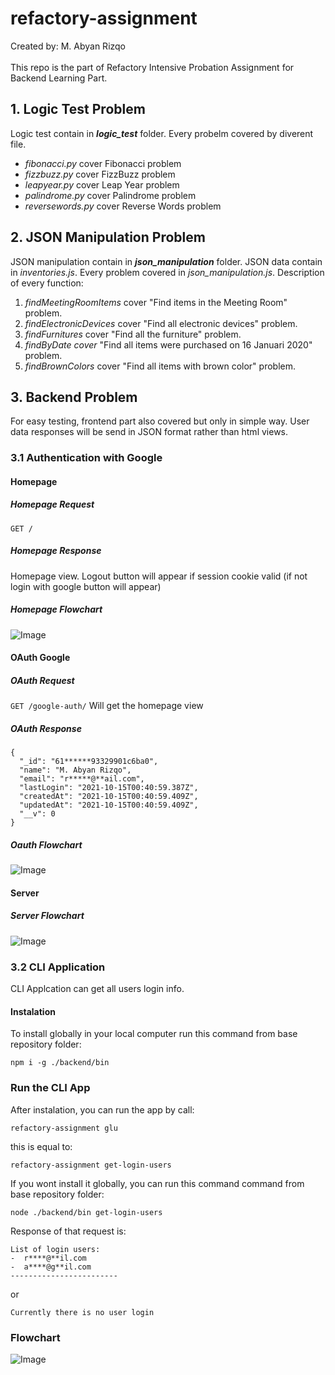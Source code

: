 # refactory-assignment
Created by: M. Abyan Rizqo
<br><br>
This repo is the part of Refactory Intensive Probation Assignment for Backend Learning Part.<br>
## 1. Logic Test Problem
Logic test contain in *__logic_test__* folder. Every probelm covered by diverent file.
* *fibonacci.py* cover Fibonacci problem
* *fizzbuzz.py* cover FizzBuzz problem
* *leapyear.py* cover Leap Year problem
* *palindrome.py* cover Palindrome problem
* *reversewords.py* cover Reverse Words problem
## 2. JSON Manipulation Problem
JSON manipulation contain in *__json_manipulation__* folder. 
JSON data contain in *inventories.js*.  Every problem covered in *json_manipulation.js*. Description of every function: 
1. *findMeetingRoomItems* cover "Find items in the Meeting Room" problem.
2. *findElectronicDevices* cover "Find all electronic devices" problem.
3. *findFurnitures* cover "Find all the furniture" problem.
4. *findByDate cover* "Find all items were purchased on 16 Januari 2020" problem.
5. *findBrownColors* cover "Find all items with brown color" problem.
## 3. Backend Problem
For easy testing, frontend part also covered but only in simple way. 
User data responses will be send in JSON format rather than html views.
### 3.1 Authentication with Google
#### Homepage
#####  Homepage Request <br>
 `GET /` <br>
#####  Homepage Response <br>
 Homepage view. 
Logout button will appear if session cookie valid (if not login with google button will appear)<br>
#####  Homepage Flowchart <br>
![Image](./images/2.png)
#### OAuth Google
##### OAuth Request <br>
 `GET /google-auth/` Will get the homepage view <br>
##### OAuth Response <br>
```
{
  "_id": "61******93329901c6ba0",
  "name": "M. Abyan Rizqo",
  "email": "r*****@**ail.com",
  "lastLogin": "2021-10-15T00:40:59.387Z",
  "createdAt": "2021-10-15T00:40:59.409Z",
  "updatedAt": "2021-10-15T00:40:59.409Z",
  "__v": 0
}
```

#####  Oauth Flowchart <br>
![Image](./images/3.png)
#### Server
#####  Server Flowchart <br>
![Image](./images/1.png)
### 3.2 CLI Application
CLI Applcation can get all users login info.<br>
#### Instalation
To install globally in your local computer run this command from base repository folder:

    npm i -g ./backend/bin
### Run the CLI App
After instalation, you can run the app by call:<br>

    refactory-assignment glu
this is equal to:<br>

    refactory-assignment get-login-users
If you wont install it globally, you can run this command command from base repository folder:

    node ./backend/bin get-login-users
Response of that request is:
```
List of login users:
-  r****@**il.com
-  a****@g**il.com
------------------------
```
or
```
Currently there is no user login

```
### Flowchart
![Image](./images/4.png)
